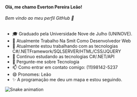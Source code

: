  ####       Olá, me chamo Everton Pereira Leão! 
 ######     Bem vindo ao meu perfil GitHub 👋
 
 
- 🎓 Graduado pela Universidade Nove de Julho (UNINOVE).
- 💼 Atualmente Trabalho Na Smit Como Desenvolvedor Web
- 🧰 Atualmente estou trabalhando com as tecnologias C#/.NETFramework/SQLSERVER/HTML/CSS/JQUERY
- 📘 Continuo estudando as tecnologias C#/.NET/API
- 💬 Pergunte-me sobre Tecnologia
- 📫 Como entrar em contato comigo: (11)98142-5237
- 😄 Pronomes: Leão
- ✨ A programação me deu um mapa e estou seguindo.



![Snake animation](https://github.com/VToum/VToum/blob/output/github-contribution-grid-snake.svg)


